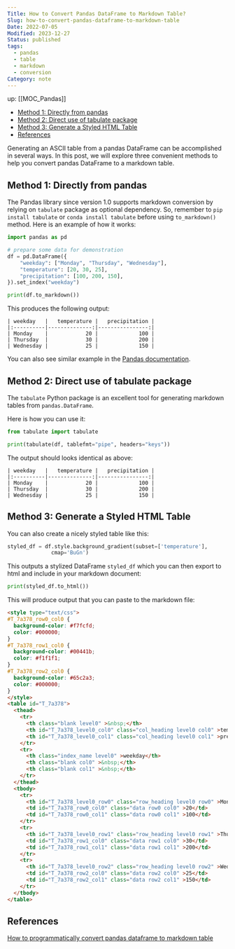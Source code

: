 ```yaml
---
Title: How to Convert Pandas DataFrame to Markdown Table?
Slug: how-to-convert-pandas-dataframe-to-markdown-table
Date: 2022-07-05
Modified: 2023-12-27
Status: published
tags:
  - pandas
  - table
  - markdown
  - conversion
Category: note
---
```


up: [[MOC_Pandas]]

<!-- MarkdownTOC levels="2,3" autolink="true" autoanchor="true" -->

- [Method 1: Directly from pandas](#method-1-directly-from-pandas)
- [Method 2: Direct use of tabulate package](#method-2-direct-use-of-tabulate-package)
- [Method 3: Generate a Styled HTML Table](#method-3-generate-a-styled-html-table)
- [References](#references)

<!-- /MarkdownTOC -->
Generating an ASCII table from a pandas DataFrame can be accomplished in several ways. In this post, we will explore three convenient methods to help you convert pandas DataFrame to a markdown table. 

<a id="method-1-directly-from-pandas"></a>
## Method 1: Directly from pandas

The Pandas library since version 1.0 supports markdown conversion by relying on `tabulate` package as optional dependency. So, remember to `pip install tabulate` or `conda install tabulate` before using `to_markdown()` method. Here is an example of how it works:

```python
import pandas as pd

# prepare some data for demonstration
df = pd.DataFrame({
    "weekday": ["Monday", "Thursday", "Wednesday"],
    "temperature": [20, 30, 25],
    "precipitation": [100, 200, 150],
}).set_index("weekday")

print(df.to_markdown())
```

This produces the following output:

```
| weekday   |   temperature |   precipitation |
|:----------|--------------:|----------------:|
| Monday    |            20 |             100 |
| Thursday  |            30 |             200 |
| Wednesday |            25 |             150 |
```

You can also see similar example in the [Pandas documentation](https://pandas.pydata.org/pandas-docs/version/1.0.0/whatsnew/v1.0.0.html#converting-to-markdown).

<a id="method-2-direct-use-of-tabulate-package"></a>
## Method 2: Direct use of tabulate package

The `tabulate` Python package is an excellent tool for generating markdown tables from `pandas.DataFrame`.

Here is how you can use it:

```python
from tabulate import tabulate

print(tabulate(df, tablefmt="pipe", headers="keys"))
```

The output should looks identical as above:

```
| weekday   |   temperature |   precipitation |
|:----------|--------------:|----------------:|
| Monday    |            20 |             100 |
| Thursday  |            30 |             200 |
| Wednesday |            25 |             150 |
```

<a id="method-3-generate-a-styled-html-table"></a>
## Method 3: Generate a Styled HTML Table

You can also create a nicely styled table like this:

```python
styled_df = df.style.background_gradient(subset=['temperature'],
			  cmap='BuGn')
```

This outputs a stylized DataFrame `styled_df` which you can then export to html and include in your markdown document:

```python
print(styled_df.to_html())
```

This will produce output that you can paste to the markdown file:
```html
<style type="text/css">
#T_7a378_row0_col0 {
  background-color: #f7fcfd;
  color: #000000;
}
#T_7a378_row1_col0 {
  background-color: #00441b;
  color: #f1f1f1;
}
#T_7a378_row2_col0 {
  background-color: #65c2a3;
  color: #000000;
}
</style>
<table id="T_7a378">
  <thead>
    <tr>
      <th class="blank level0" >&nbsp;</th>
      <th id="T_7a378_level0_col0" class="col_heading level0 col0" >temperature</th>
      <th id="T_7a378_level0_col1" class="col_heading level0 col1" >precipitation</th>
    </tr>
    <tr>
      <th class="index_name level0" >weekday</th>
      <th class="blank col0" >&nbsp;</th>
      <th class="blank col1" >&nbsp;</th>
    </tr>
  </thead>
  <tbody>
    <tr>
      <th id="T_7a378_level0_row0" class="row_heading level0 row0" >Monday</th>
      <td id="T_7a378_row0_col0" class="data row0 col0" >20</td>
      <td id="T_7a378_row0_col1" class="data row0 col1" >100</td>
    </tr>
    <tr>
      <th id="T_7a378_level0_row1" class="row_heading level0 row1" >Thursday</th>
      <td id="T_7a378_row1_col0" class="data row1 col0" >30</td>
      <td id="T_7a378_row1_col1" class="data row1 col1" >200</td>
    </tr>
    <tr>
      <th id="T_7a378_level0_row2" class="row_heading level0 row2" >Wednesday</th>
      <td id="T_7a378_row2_col0" class="data row2 col0" >25</td>
      <td id="T_7a378_row2_col1" class="data row2 col1" >150</td>
    </tr>
  </tbody>
</table>
```

<a id="references"></a>
## References
[How to programmatically convert pandas dataframe to markdown table](https://stackoverflow.com/questions/33181846/programmatically-convert-pandas-dataframe-to-markdown-table)
